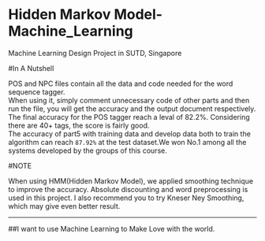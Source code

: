 Hidden Markov Model-Machine_Learning
====================================

Machine Learning Design Project in SUTD, Singapore

#In A Nutshell

POS and NPC files contain all the data and code needed for the word sequence tagger.<br>
When using it, simply comment unnecessary code of other parts and then run the file, you will get the accuracy and the output document respectively.<br>
The final accuracy for the POS tagger reach a leval of 82.2%. Considering there are 40+ tags, the score is fairly good.<br>
The accuracy of part5 with training data and develop data both to train the algorithm can reach `87.92%` at the test dataset.We won No.1 among all the systems developed by the groups of this course.<br>

#NOTE

When using HMM(Hidden Markov Model), we applied smoothing technique to improve the accuracy. Absolute discounting and word preprocessing is used in this project. I also recommend you to try Kneser Ney Smoothing, which may give even better result.

----------------------------------------------------------
##I want to use Machine Learning to Make Love with the world.
